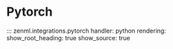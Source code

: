 # Pytorch

::: zenml.integrations.pytorch
    handler: python
    rendering:
      show_root_heading: true
      show_source: true
